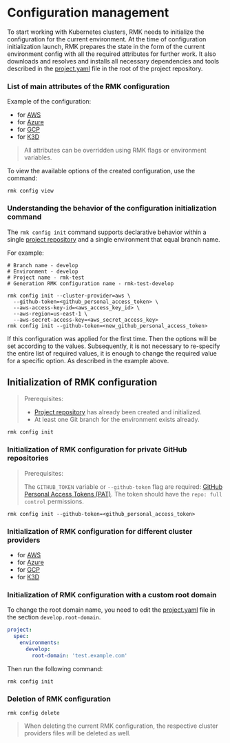 # Configuration management

To start working with Kubernetes clusters, RMK needs to initialize the configuration for the current environment.
At the time of configuration initialization launch, RMK prepares
the state in the form of the current environment config with all the required attributes for further work.
It also downloads and resolves and installs all necessary dependencies and tools described 
in the [project.yaml](../project-management/preparation-of-project-repository.md#projectyaml) file in the root of the project repository.

### List of main attributes of the RMK configuration

Example of the configuration:

- for [AWS](init-aws-provider.md#list-of-main-attributes-of-the-rmk-configuration)
- for [Azure](init-azure-provider.md#list-of-main-attributes-of-the-rmk-configuration)
- for [GCP](init-gcp-provider.md#list-of-main-attributes-of-the-rmk-configuration)
- for [K3D](init-k3d-provider.md#list-of-main-attributes-of-the-rmk-configuration)

> All attributes can be overridden using RMK flags or environment variables.

To view the available options of the created configuration, use the command:

```shell
rmk config view
```

### Understanding the behavior of the configuration initialization command

The `rmk config init` command supports declarative behavior within a single 
[project repository](../project-management/requirement-for-project-repository.md#requirement-for-project-repository) 
and a single environment that equal branch name.

For example:
```shell
# Branch name - develop
# Environment - develop
# Project name - rmk-test
# Generation RMK configuration name - rmk-test-develop

rmk config init --cluster-provider=aws \ 
  --github-token=<github_personal_access_token> \
  --aws-access-key-id=<aws_access_key_id> \
  --aws-region=us-east-1 \
  --aws-secret-access-key=<aws_secret_access_key>
rmk config init --github-token=<new_github_personal_access_token>
```

If this configuration was applied for the first time. Then the options will be set according to the values. 
Subsequently, it is not necessary to re-specify the entire list of required values, 
it is enough to change the required value for a specific option. As described in the example above.

## Initialization of RMK configuration

> Prerequisites:
>
> - [Project repository](../project-management/requirement-for-project-repository.md) has already been created and initialized.
> - At least one Git branch for the environment exists already.

```shell
rmk config init
```

### Initialization of RMK configuration for private GitHub repositories

> Prerequisites:
>
> The `GITHUB_TOKEN` variable or `--github-token` flag are required: [GitHub Personal Access Tokens (PAT)](https://docs.github.com/en/authentication/keeping-your-account-and-data-secure/managing-your-personal-access-tokens#creating-a-personal-access-token-classic).
> The token should have the `repo: full control` permissions.

```shell
rmk config init --github-token=<github_personal_access_token>
```

### Initialization of RMK configuration for different cluster providers

- for [AWS](init-aws-provider.md#prerequisites)
- for [Azure](init-azure-provider.md#prerequisites)
- for [GCP](init-gcp-provider.md#prerequisites)
- for [K3D](init-k3d-provider.md#list-of-main-attributes-of-the-rmk-configuration)

### Initialization of RMK configuration with a custom root domain

To change the root domain name, you need to edit the [project.yaml](../project-management/preparation-of-project-repository.md#projectyaml) 
file in the section `develop.root-domain`.

```yaml
project:
  spec:
    environments:
      develop:
        root-domain: 'test.example.com'
```

Then run the following command:

```shell
rmk config init
```

### Deletion of RMK configuration

```shell
rmk config delete
```

> When deleting the current RMK configuration, the respective cluster providers files will be deleted as well.
